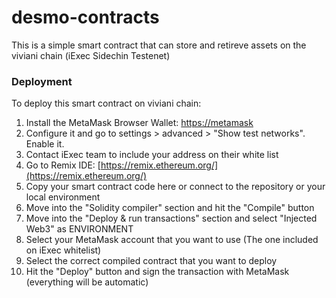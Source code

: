 # desmo-contracts

This is a simple smart contract that can store and retireve assets on the viviani chain (iExec Sidechin Testenet)

### Deployment

To deploy this smart contract on viviani chain:

1. Install the MetaMask Browser Wallet: [https://metamask](https://metamask.io/)
2.  Configure it and go to settings > advanced > "Show test networks". Enable it.
3. Contact iExec team to include your address on their white list
4.  Go to Remix IDE: [https://remix.ethereum.org/](https://remix.ethereum.org/)
5. Copy your smart contract code here or connect to the repository or your local environment
6. Move into the "Solidity compiler" section and hit the "Compile" button
7. Move into the "Deploy & run transactions" section and select "Injected Web3" as ENVIRONMENT
8. Select your MetaMask account that you want to use (The one included on iExec whitelist)
9. Select the correct compiled contract that you want to deploy
10. Hit the "Deploy" button and sign the transaction with MetaMask (everything will be automatic)


